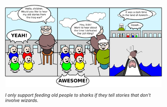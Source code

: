 <!--
.. title: WOW...It's the future
.. slug: wowits-the-future
.. date: 2008/11/20 00:00:00
.. tags: 
.. link: 
.. description: 
-->

<a href='wowits-the-future.html' title='View comments'>
<img class='comic' src='../assets/comics/20081120.png' />
</a>

<em>I only support feeding old people to sharks if they tell stories that don't involve wizards.</em>

<!-- TEASER_END -->

